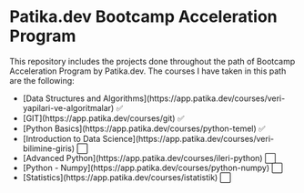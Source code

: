 # Patika.dev Bootcamp Acceleration Program
This repository includes the projects done throughout the path of Bootcamp Acceleration Program by Patika.dev. The courses I have taken in this path are the following:

<ul>
  <li>[Data Structures and Algorithms](https://app.patika.dev/courses/veri-yapilari-ve-algoritmalar) ✅</li> 
  <li>[GIT](https://app.patika.dev/courses/git) ✅</li> 
  <li>[Python Basics](https://app.patika.dev/courses/python-temel) ✅</li>
  <li>[Introduction to Data Science](https://app.patika.dev/courses/veri-bilimine-giris) ⬜</li>
  <li>[Advanced Python](https://app.patika.dev/courses/ileri-python) ⬜</li>
  <li>[Python - Numpy](https://app.patika.dev/courses/python-numpy) ⬜</li>
  <li>[Statistics](https://app.patika.dev/courses/istatistik) ⬜</li>
</ul> 
